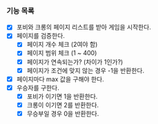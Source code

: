 ### 기능 목록
- [X] 포비와 크롱의 페이지 리스트를 받아 게임을 시작한다.
- [X] 페이지를 검증한다.
  - [X] 페이지 개수 체크 (2여야 함)
  - [X] 페이지 범위 체크 (1 ~ 400)
  - [X] 페이지가 연속되는가? (차이가 1인가?)
  - [X] 페이지가 조건에 맞지 않는 경우 -1을 반환한다.
- [X] 페이지마다 max 값을 구해야 한다.
- [X] 우승자를 구한다.
  - [X] 포비가 이기면 1을 반환한다.
  - [X] 크롱이 이기면 2를 반환한다.
  - [X] 무승부일 경우 0을 반환한다.
